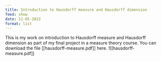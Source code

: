 ```yaml
---
title: Introduction to Hausdorff measure and Hausdorff dimension
feed: show
date: 11-05-2022
format: list
---
```

This is my work on introduction to Hausdorff measure and Hausdorff dimension as part of my final project in a measure theory course.
You can download the file [[hausdorff-measure.pdf]] here.
![[hausdorff-measure.pdf]]